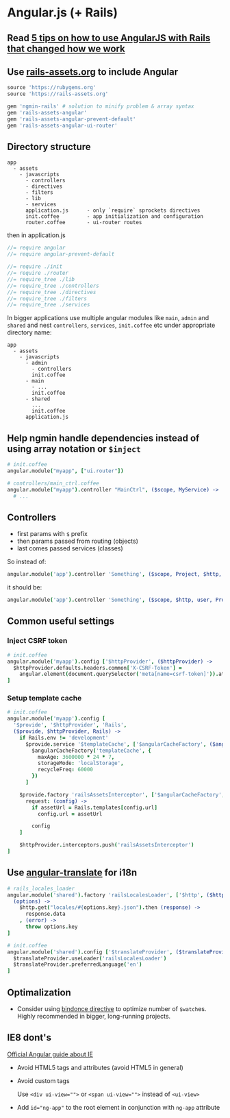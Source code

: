 # Angular.js (+ Rails)

## Read [5 tips on how to use AngularJS with Rails that changed how we work](http://codetunes.com/2014/5-tips-on-how-to-use-angularjs-with-rails-that-changed-how-we-work/)

## Use [rails-assets.org](https://rails-assets.org/) to include Angular

```ruby
source 'https://rubygems.org'
source 'https://rails-assets.org'

gem 'ngmin-rails' # solution to minify problem & array syntax
gem 'rails-assets-angular'
gem 'rails-assets-angular-prevent-default'
gem 'rails-assets-angular-ui-router'
```

## Directory structure

```
app
  - assets
    - javascripts
      - controllers
      - directives
      - filters
      - lib
      - services
      application.js      - only `require` sprockets directives
      init.coffee         - app initialization and configuration
      router.coffee       - ui-router routes
```

then in application.js

```js
//= require angular
//= require angular-prevent-default

//= require ./init
//= require ./router
//= require_tree ./lib
//= require_tree ./controllers
//= require_tree ./directives
//= require_tree ./filters
//= require_tree ./services
```

In bigger applications use multiple angular modules like `main`, `admin` and `shared` and nest `controllers`, `services`, `init.coffee` etc under appropriate directory name:

```
app
  - assets
    - javascripts
      - admin
        - controllers
        init.coffee
      - main
        - ...
        init.coffee
      - shared
        ...
        init.coffee
      application.js
```


## Help ngmin handle dependencies instead of using array notation or `$inject`

```coffee
# init.coffee
angular.module("myapp", ["ui.router"])

# controllers/main_ctrl.coffee
angular.module("myapp").controller "MainCtrl", ($scope, MyService) ->
  # ...
```
## Controllers


* first params with `$` prefix
* then params passed from routing (objects)
* last comes passed services (classes)

So instead of:

```coffee
angular.module('app').controller 'Something', ($scope, Project, $http, user) ->
```

it should be:

```coffee
angular.module('app').controller 'Something', ($scope, $http, user, Project) ->
```

## Common useful settings


### Inject CSRF token

```coffee
# init.coffee
angular.module('myapp').config ['$httpProvider', ($httpProvider) ->
  $httpProvider.defaults.headers.common['X-CSRF-Token'] =
    angular.element(document.querySelector('meta[name=csrf-token]')).attr('content')
]
```

### Setup template cache
```coffee
# init.coffee
angular.module('myapp').config [
  '$provide', '$httpProvider', 'Rails',
  ($provide, $httpProvider, Rails) ->
    if Rails.env != 'development'
      $provide.service '$templateCache', ['$angularCacheFactory', ($angularCacheFactory) ->
        $angularCacheFactory('templateCache', {
          maxAge: 3600000 * 24 * 7,
          storageMode: 'localStorage',
          recycleFreq: 60000
        })
      ]

    $provide.factory 'railsAssetsInterceptor', ['$angularCacheFactory', ($angularCacheFactory) ->
      request: (config) ->
        if assetUrl = Rails.templates[config.url]
          config.url = assetUrl

        config
    ]

    $httpProvider.interceptors.push('railsAssetsInterceptor')
]
```

## Use [angular-translate](https://github.com/angular-translate/angular-translate) for i18n

```coffee
# rails_locales_loader
angular.module('shared').factory 'railsLocalesLoader', ['$http', ($http) ->
  (options) ->
    $http.get("locales/#{options.key}.json").then (response) ->
      response.data
    , (error) ->
      throw options.key
]

# init.coffee
angular.module('shared').config ['$translateProvider', ($translateProvider) ->
  $translateProvider.useLoader('railsLocalesLoader')
  $translateProvider.preferredLanguage('en')
]
```

## Optimalization

* Consider using [bindonce directive](https://github.com/Pasvaz/bindonce) to optimize number of `$watch`es. Highly recommended in bigger, long-running projects.

## IE8 dont's

[Official Angular guide about IE](http://docs.angularjs.org/guide/ie)

* Avoid HTML5 tags and attributes (avoid HTML5 in general)

* Avoid custom tags

  Use `<div ui-view="">` or `<span ui-view="">` instead of `<ui-view>`

* Add `id="ng-app"` to the root element in conjunction with `ng-app` attribute
